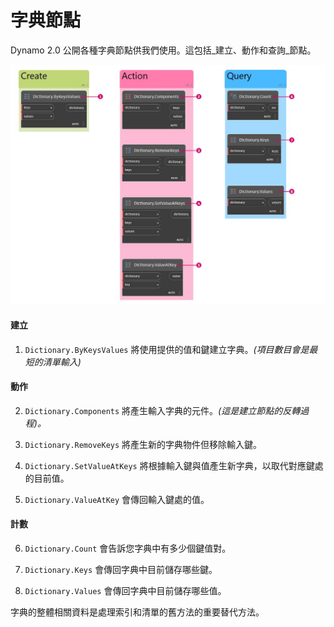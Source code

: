 # 字典節點

Dynamo 2.0 公開各種字典節點供我們使用。這包括_建立、動作和查詢_節點。

![](../images/5-5/2/dictionarynodes-nodes.jpg)

#### 建立

1. `Dictionary.ByKeysValues` 將使用提供的值和鍵建立字典。_(項目數目會是最短的清單輸入)_

#### 動作

2. `Dictionary.Components` 將產生輸入字典的元件。_(這是建立節點的反轉過程)。_

3. `Dictionary.RemoveKeys` 將產生新的字典物件但移除輸入鍵。

4. `Dictionary.SetValueAtKeys` 將根據輸入鍵與值產生新字典，以取代對應鍵處的目前值。

5. `Dictionary.ValueAtKey` 會傳回輸入鍵處的值。

#### 計數

6. `Dictionary.Count` 會告訴您字典中有多少個鍵值對。

7. `Dictionary.Keys` 會傳回字典中目前儲存哪些鍵。

8. `Dictionary.Values` 會傳回字典中目前儲存哪些值。

字典的整體相關資料是處理索引和清單的舊方法的重要替代方法。
